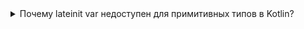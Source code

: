 <details>
  <summary>Почему lateinit var недоступен для примитивных типов в Kotlin?</summary>

- Kotlin имеет различие между примитивными типами (Int, Boolean и т.д.) и их объектными аналогами (Integer, Boolean и т.д.). lateinit работает с объектами, а не с примитивами. Использование lateinit с примитивными типами потребовало бы их автоматической упаковки (boxing) в объектные аналоги, что противоречит его основному предназначению и увеличивало бы накладные расходы на упаковку и распаковку.

- Примитивные типы в Kotlin (такие как Int, Boolean и другие) всегда имеют значения по умолчанию. Например, для Int это 0, для Boolean — false. Таким образом, необходимость откладывать инициализацию для таких типов отсутствует, поскольку у них уже есть валидные значения по умолчанию.

- Можно использовать делегаты, такие как Delegates.notNull() для примитивных типов, если важно отложить инициализацию.

`import kotlin.properties.Delegates`

`var number: Int by Delegates.notNull<Int>()`

</details>